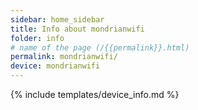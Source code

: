 ```yaml
---
sidebar: home_sidebar
title: Info about mondrianwifi
folder: info
# name of the page (/{{permalink}}.html)
permalink: mondrianwifi/
device: mondrianwifi
---
```

{% include templates/device_info.md %}
